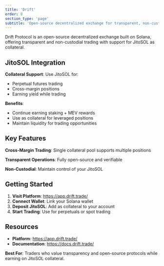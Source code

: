 ```yaml
---
title: 'Drift'
order: 8
section_type: 'page'
subtitle: 'Open-source decentralized exchange for transparent, non-custodial trading'
---
```


Drift Protocol is an open-source decentralized exchange built on Solana, offering transparent and non-custodial trading with support for JitoSOL as collateral.

## JitoSOL Integration

**Collateral Support**: Use JitoSOL for:
- Perpetual futures trading
- Cross-margin positions  
- Earning yield while trading

**Benefits**:
- Continue earning staking + MEV rewards
- Use as collateral for leveraged positions
- Maintain liquidity for trading opportunities

## Key Features

**Cross-Margin Trading**: Single collateral pool supports multiple positions

**Transparent Operations**: Fully open-source and verifiable

**Non-Custodial**: Maintain control of your JitoSOL

## Getting Started

1. **Visit Platform**: <https://app.drift.trade/>
2. **Connect Wallet**: Link your Solana wallet
3. **Deposit JitoSOL**: Add as collateral to your account
4. **Start Trading**: Use for perpetuals or spot trading

## Resources

- **Platform**: <https://app.drift.trade/>
- **Documentation**: <https://docs.drift.trade/>

**Best For**: Traders who value transparency and open-source protocols while earning on JitoSOL collateral.